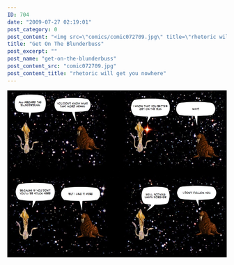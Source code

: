 ```yaml
---
ID: 704
date: "2009-07-27 02:19:01"
post_category: 0
post_content: "<img src=\"comics/comic072709.jpg\" title=\"rhetoric will get you nowhere\" />"
title: "Get On The Blunderbuss"
post_excerpt: ""
post_name: "get-on-the-blunderbuss"
post_content_src: "comic072709.jpg"
post_content_title: "rhetoric will get you nowhere"
---
```



[![rhetoric will get you nowhere](/comics-hi-res/comic072709.jpg)](/comics-hi-res/comic072709.jpg "rhetoric will get you nowhere")
